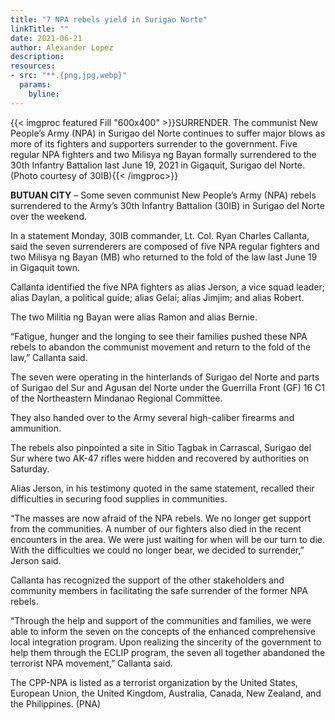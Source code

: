 ```yaml
---
title: "7 NPA rebels yield in Surigao Norte"
linkTitle: ""
date: 2021-06-21
author: Alexander Lopez
description:
resources:
- src: "**.{png,jpg,webp}"
  params:
    byline: 
---
```

{{< imgproc featured Fill "600x400" >}}SURRENDER. The communist New People’s Army (NPA) in Surigao del Norte continues to suffer major blows as more of its fighters and supporters surrender to the government. Five regular NPA fighters and two Milisya ng Bayan formally surrendered to the 30th Infantry Battalion last June 19, 2021 in Gigaquit, Surigao del Norte. (Photo courtesy of 30IB){{< /imgproc>}}

**BUTUAN CITY** –  Some seven communist New People’s Army (NPA) rebels surrendered to the Army’s 30th Infantry Battalion (30IB) in Surigao del Norte over the weekend.

In a statement Monday, 30IB commander, Lt. Col. Ryan Charles Callanta, said the seven surrenderers are composed of five NPA regular fighters and two Milisya ng Bayan (MB) who returned to the fold of the law last June 19 in Gigaquit town.

Callanta identified the five NPA fighters as alias Jerson, a vice squad leader; alias Daylan, a political guide; alias Gelai; alias Jimjim; and alias Robert.

The two Militia ng Bayan were alias Ramon and alias Bernie.

“Fatigue, hunger and the longing to see their families pushed these NPA rebels to abandon the communist movement and return to the fold of the law,” Callanta said.

The seven were operating in the hinterlands of Surigao del Norte and parts of Surigao del Sur and Agusan del Norte under the Guerrilla Front (GF) 16 C1 of the Northeastern Mindanao Regional Committee.

They also handed over to the Army several high-caliber firearms and ammunition.

The rebels also pinpointed a site in Sitio Tagbak in Carrascal, Surigao del Sur where two AK-47 rifles were hidden and recovered by authorities on Saturday.

Alias Jerson, in his testimony quoted in the same statement, recalled their difficulties in securing food supplies in communities.

“The masses are now afraid of the NPA rebels. We no longer get support from the communities. A number of our fighters also died in the recent encounters in the area. We were just waiting for when will be our turn to die. With the difficulties we could no longer bear, we decided to surrender,” Jerson said.

Callanta has recognized the support of the other stakeholders and community members in facilitating the safe surrender of the former NPA rebels.

“Through the help and support of the communities and families, we were able to inform the seven on the concepts of the enhanced comprehensive local integration program. Upon realizing the sincerity of the government to help them through the ECLIP program, the seven all together abandoned the terrorist NPA movement,” Callanta said. 

The CPP-NPA is listed as a terrorist organization by the United States, European Union, the United Kingdom, Australia, Canada, New Zealand, and the Philippines. (PNA)